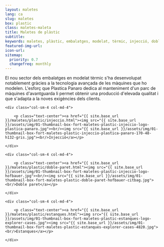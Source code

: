 ```yaml
---
layout: maletes
lang: ca
slug: maletes
box: plastic
class: maletes-maleta
title: Maletes de plàstic
subtitle:
keywords: maletes, plàstic, embalatges, modelat, tèrmic, injecció, doble paret, estanques
featured-img-url:
icon-url: 
sitemap:
  priority: 0.7
  changefreq: monthly
--- 
```


El nou sector dels embalatges en modelat tèrmic s'ha desenvolupat notablement gràcies a la tecnologia avançada de les màquines que ho modelen. L'esforç que Plastica Panaro dedica al manteniment d'un parc de màquines d'avantguarda li permet obtenir una producció d'elevada qualitat i que s'adapta a la noves exigències dels clients.

<div class="row">

	<div class="col-sm-4 col-md-4">

		<p class="text-center"><a href="{{ site.base_url }}/maletes/plastic/injeccio.html"><img src="{{ site.base_url }}/assets/img/01-thumbnail-box-fort-maletes-plastic-injeccio-logo-plastica-panaro.jpg"><br/><img src="{{ site.base_url }}/assets/img/01-thumbnail-box-fort-maletes-plastic-injeccio-plastica-panaro-170-48-h132-gris.jpg"><br/>Injecció</a></p>

	</div>

	<div class="col-sm-4 col-md-4">

		<p class="text-center"><a href="{{ site.base_url }}/maletes/plastic/doble-paret.html"><img src="{{ site.base_url }}/assets/img/01-thumbnail-box-fort-maletes-plastic-injeccio-logo-hofbauer.jpg"><br/><img src="{{ site.base_url }}/assets/img/01-thumbnail-box-fort-maletes-plastic-doble-paret-hofbauer-citbag.jpg"><br/>Doble paret</a></p>

	</div>

	<div class="col-sm-4 col-md-4">

		<p class="text-center"><a href="{{ site.base_url }}/maletes/plastic/estanques.html"><img src="{{ site.base_url }}/assets/img/01-thumbnail-box-fort-maletes-plastic-estanques-logo-explorer-cases.jpg"><img src="{{ site.base_url }}/assets/img/01-thumbnail-box-fort-maletes-plastic-estanques-explorer-cases-4820.jpg"><br/>Estanques</a></p>

	</div>

</div>